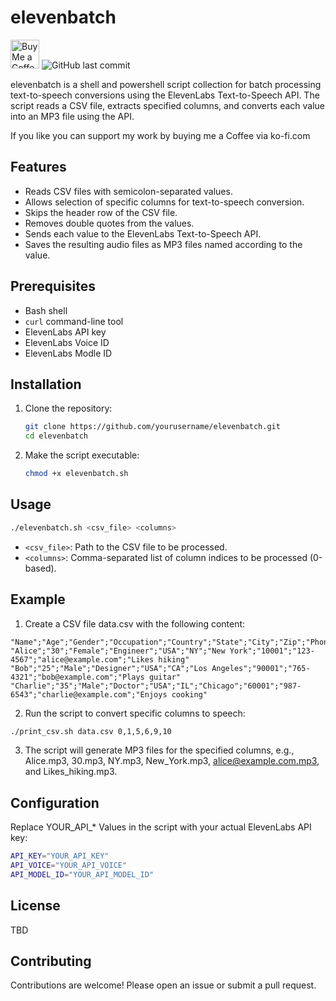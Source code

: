 # elevenbatch
<a href='https://ko-fi.com/grossstadtmann' target='_blank'><img height='35' style='border:0px;height:46px;' src='https://az743702.vo.msecnd.net/cdn/kofi3.png?v=0' border='0' alt='Buy Me a Coffee at ko-fi.com' /></a>
![GitHub last commit](https://img.shields.io/github/last-commit/grossstadtmann/elevenbatch?style=for-the-badge)

elevenbatch is a shell and powershell script collection for batch processing text-to-speech conversions using the ElevenLabs Text-to-Speech API. The script reads a CSV file, extracts specified columns, and converts each value into an MP3 file using the API.

If you like you can support my work by buying me a Coffee via ko-fi.com

## Features

- Reads CSV files with semicolon-separated values.
- Allows selection of specific columns for text-to-speech conversion.
- Skips the header row of the CSV file.
- Removes double quotes from the values.
- Sends each value to the ElevenLabs Text-to-Speech API.
- Saves the resulting audio files as MP3 files named according to the value.

## Prerequisites

- Bash shell
- `curl` command-line tool
- ElevenLabs API key
- ElevenLabs Voice ID
- ElevenLabs Modle ID

## Installation

1. Clone the repository:
    ```sh
    git clone https://github.com/yourusername/elevenbatch.git
    cd elevenbatch
    ```

2. Make the script executable:
    ```sh
    chmod +x elevenbatch.sh
    ```

## Usage

```sh
./elevenbatch.sh <csv_file> <columns>
```

- `<csv_file>`: Path to the CSV file to be processed.  
- `<columns>`: Comma-separated list of column indices to be processed (0-based).

## Example

1. Create a CSV file data.csv with the following content:

```csv
"Name";"Age";"Gender";"Occupation";"Country";"State";"City";"Zip";"Phone";"Email";"Notes"
"Alice";"30";"Female";"Engineer";"USA";"NY";"New York";"10001";"123-4567";"alice@example.com";"Likes hiking"
"Bob";"25";"Male";"Designer";"USA";"CA";"Los Angeles";"90001";"765-4321";"bob@example.com";"Plays guitar"
"Charlie";"35";"Male";"Doctor";"USA";"IL";"Chicago";"60001";"987-6543";"charlie@example.com";"Enjoys cooking"
```

2. Run the script to convert specific columns to speech:

```sh
./print_csv.sh data.csv 0,1,5,6,9,10
```
3. The script will generate MP3 files for the specified columns, e.g., Alice.mp3, 30.mp3, NY.mp3, New_York.mp3, alice@example.com.mp3, and Likes_hiking.mp3.

## Configuration

Replace YOUR_API_* Values in the script with your actual ElevenLabs API key:

```sh
API_KEY="YOUR_API_KEY"
API_VOICE="YOUR_API_VOICE"
API_MODEL_ID="YOUR_API_MODEL_ID"
```

## License

TBD

## Contributing

Contributions are welcome! Please open an issue or submit a pull request.

